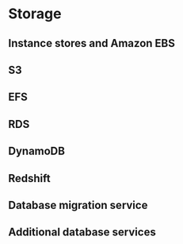 # Storage

## Instance stores and Amazon EBS

## S3

## EFS

## RDS

## DynamoDB

## Redshift

## Database migration service

## Additional database services